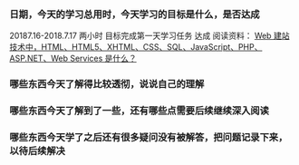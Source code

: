 ### 日期，今天的学习总用时，今天学习的目标是什么，是否达成
20187.16-2018.7.17 两小时 目标完成第一天学习任务 达成
阅读资料：
[Web 建站技术中，HTML、HTML5、XHTML、CSS、SQL、JavaScript、PHP、ASP.NET、Web Services 是什么？](https://www.zhihu.com/question/22689579)
### 哪些东西今天了解得比较透彻，说说自己的理解

### 哪些东西今天了解到了一些，还有哪些点需要后续继续深入阅读

### 哪些东西今天学了之后还有很多疑问没有被解答，把问题记录下来，以待后续解决